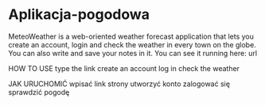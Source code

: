 # Aplikacja-pogodowa


MeteoWeather is a web-oriented weather forecast application that lets you create an account, login and check the weather in every town on the globe.
You can also write and save your notes in it.
You can see it running here: url

HOW TO USE
type the link
create an account
log in
check the weather

JAK URUCHOMIĆ
wpisać link strony
utworzyć konto
zalogować się
sprawdzić pogodę
